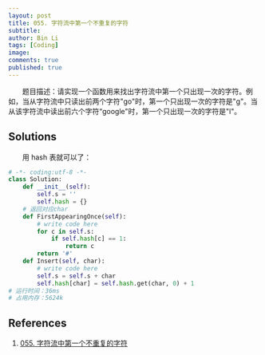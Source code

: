 ```yaml
---
layout: post
title: 055. 字符流中第一个不重复的字符
subtitle:
author: Bin Li
tags: [Coding]
image: 
comments: true
published: true
---
```


　　题目描述：请实现一个函数用来找出字符流中第一个只出现一次的字符。例如，当从字符流中只读出前两个字符"go"时，第一个只出现一次的字符是"g"。当从该字符流中读出前六个字符“google"时，第一个只出现一次的字符是"l"。

## Solutions
　　用 hash 表就可以了：
```python
# -*- coding:utf-8 -*-
class Solution:
    def __init__(self):
        self.s = ''
        self.hash = {}
    # 返回对应char
    def FirstAppearingOnce(self):
        # write code here
        for c in self.s:
            if self.hash[c] == 1:
                return c
        return '#'
    def Insert(self, char):
        # write code here
        self.s = self.s + char
        self.hash[char] = self.hash.get(char, 0) + 1
# 运行时间：36ms
# 占用内存：5624k
```

## References
1. [055. 字符流中第一个不重复的字符](https://www.nowcoder.com/practice/00de97733b8e4f97a3fb5c680ee10720?tpId=13&tqId=11207&rp=1&ru=%2Fta%2Fcoding-interviews&qru=%2Fta%2Fcoding-interviews%2Fquestion-ranking&tPage=3)